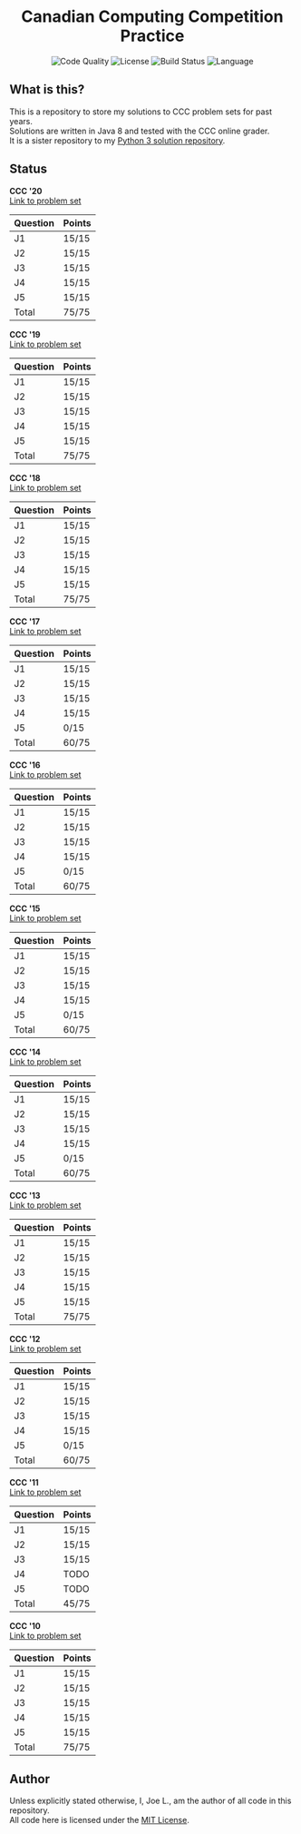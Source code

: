<div align='center'>
	<h1 align='center'>Canadian Computing Competition Practice</h1>
	<img
	    src="https://img.shields.io/lgtm/grade/java/github/jo3-l/ccc-java?style=for-the-badge"
	    alt="Code Quality"
	/>
	<img
	    src="https://img.shields.io/github/license/jo3-l/ccc-java?style=for-the-badge"
	    alt="License"
	/>
	<img
	    src="https://img.shields.io/github/workflow/status/jo3-l/ccc-java/Continuous%20Integration.svg?style=for-the-badge"
	    alt="Build Status"
	/>
	<img
		src='https://img.shields.io/github/languages/top/jo3-l/ccc-java.svg?style=for-the-badge'
		alt='Language'
	/>
</div>

## What is this?

This is a repository to store my solutions to CCC problem sets for past years.<br>
Solutions are written in Java 8 and tested with the CCC online grader.<br>
It is a sister repository to my [Python 3 solution repository](https://github.com/jo3-l/ccc).

## Status
**CCC '20**<br>
[Link to problem set](https://cemc.math.uwaterloo.ca/contests/computing/2020/ccc/juniorEF.pdf)

| Question | Points    |
|----------|-----------| 
| J1       | 15/15     | 
| J2       | 15/15     | 
| J3       | 15/15     | 
| J4       | 15/15     | 
| J5       | 15/15     | 
| Total    | 75/75     | 

**CCC '19**<br>
[Link to problem set](https://cemc.math.uwaterloo.ca/contests/computing/2019/stage%201/juniorEF.pdf)

| Question | Points    |
|----------|-----------| 
| J1       | 15/15     | 
| J2       | 15/15     | 
| J3       | 15/15     | 
| J4       | 15/15     | 
| J5       | 15/15      | 
| Total    | 75/75     | 

**CCC '18**<br>
[Link to problem set](https://www.cemc.uwaterloo.ca/contests/computing/2018/stage%201/juniorEF.pdf)

| Question | Points    |
|----------|-----------| 
| J1       | 15/15     | 
| J2       | 15/15     | 
| J3       | 15/15     | 
| J4       | 15/15     | 
| J5       | 15/15     | 
| Total    | 75/75     | 

**CCC '17**<br>
[Link to problem set](https://www.cemc.uwaterloo.ca/contests/computing/2017/stage%201/juniorEF.pdf)

| Question | Points    |
|----------|-----------| 
| J1       | 15/15     | 
| J2       | 15/15     | 
| J3       | 15/15     | 
| J4       | 15/15     | 
| J5       | 0/15      | 
| Total    | 60/75     | 

**CCC '16**<br>
[Link to problem set](https://www.cemc.uwaterloo.ca/contests/computing/2016/stage%201/juniorEn.pdf)

| Question | Points    |
|----------|-----------| 
| J1       | 15/15     | 
| J2       | 15/15     | 
| J3       | 15/15     | 
| J4       | 15/15     | 
| J5       | 0/15      | 
| Total    | 60/75     | 

**CCC '15**<br>
[Link to problem set](https://www.cemc.uwaterloo.ca/contests/computing/2015/stage%201/juniorEn.pdf)

| Question | Points    |
|----------|-----------| 
| J1       | 15/15     | 
| J2       | 15/15     | 
| J3       | 15/15     | 
| J4       | 15/15     | 
| J5       | 0/15      | 
| Total    | 60/75     | 

**CCC '14**<br>
[Link to problem set](https://www.cemc.uwaterloo.ca/contests/computing/2014/stage%201/juniorEn.pdf)

| Question | Points    |
|----------|-----------| 
| J1       | 15/15     | 
| J2       | 15/15     | 
| J3       | 15/15     | 
| J4       | 15/15     | 
| J5       | 0/15      | 
| Total    | 60/75     | 

**CCC '13**<br>
[Link to problem set](https://www.cemc.uwaterloo.ca/contests/computing/2013/stage1/juniorEn.pdf)

| Question | Points    |
|----------|-----------| 
| J1       | 15/15     | 
| J2       | 15/15     | 
| J3       | 15/15     | 
| J4       | 15/15     | 
| J5       | 15/15     | 
| Total    | 75/75     | 

**CCC '12**<br>
[Link to problem set](https://www.cemc.uwaterloo.ca/contests/computing/2012/stage1/juniorEn.pdf)

| Question | Points    |
|----------|-----------| 
| J1       | 15/15     | 
| J2       | 15/15     | 
| J3       | 15/15     | 
| J4       | 15/15     | 
| J5       | 0/15      | 
| Total    | 60/75     |

**CCC '11**<br>
[Link to problem set](https://www.cemc.uwaterloo.ca/contests/computing/2011/stage1/juniorEn.pdf)

| Question | Points    |
|----------|-----------| 
| J1       | 15/15     | 
| J2       | 15/15     | 
| J3       | 15/15     | 
| J4       | TODO      | 
| J5       | TODO      | 
| Total    | 45/75     |

**CCC '10**<br>
[Link to problem set](https://www.cemc.uwaterloo.ca/contests/computing/2010/stage1/juniorEn.pdf)

| Question | Points    |
|----------|-----------| 
| J1       | 15/15     | 
| J2       | 15/15     | 
| J3       | 15/15     | 
| J4       | 15/15     | 
| J5       | 15/15     | 
| Total    | 75/75     |

## Author

Unless explicitly stated otherwise, I, Joe L., am the author of all code in this repository.<br>
All code here is licensed under the [MIT License](./LICENSE.md).